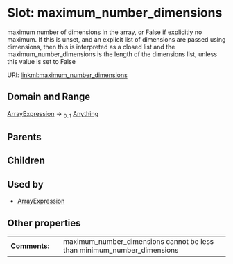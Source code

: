 
# Slot: maximum_number_dimensions


maximum number of dimensions in the array, or False if explicitly no maximum. If this is unset, and an explicit list of dimensions are passed using dimensions, then this is interpreted as a closed list and the maximum_number_dimensions is the length of the dimensions list, unless this value is set to False

URI: [linkml:maximum_number_dimensions](https://w3id.org/linkml/maximum_number_dimensions)


## Domain and Range

[ArrayExpression](ArrayExpression.md) &#8594;  <sub>0..1</sub> [Anything](Anything.md)

## Parents


## Children


## Used by

 * [ArrayExpression](ArrayExpression.md)

## Other properties

|  |  |  |
| --- | --- | --- |
| **Comments:** | | maximum_number_dimensions cannot be less than minimum_number_dimensions |

